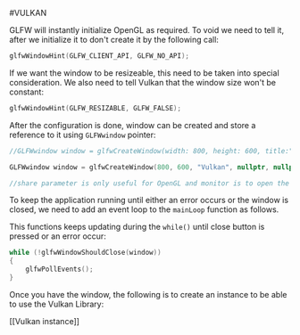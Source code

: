 #VULKAN 


GLFW will instantly initialize OpenGL as required. 
To void we need to tell it, after we initialize it to don't create it by the following call: 
```CPP
glfwWindowHint(GLFW_CLIENT_API, GLFW_NO_API);
```

If we want the window to be resizeable, this need to be taken into special consideration. We also need to tell Vulkan that the window size won't be constant: 

```CPP
glfwWindowHint(GLFW_RESIZABLE, GLFW_FALSE);
```

After the configuration is done, window can be created and store a reference to it using `GLFWwindow` pointer: 

```cpp
//GLFWwindow window = glfwCreateWindow(width: 800, height: 600, title:"Vulkan", monitor: nullptr, share: nullptr);

GLFWwindow window = glfwCreateWindow(800, 600, "Vulkan", nullptr, nullptr);

//share parameter is only useful for OpenGL and monitor is to open the window using a monitor reference
```

To keep the application running until either an error occurs or the window is closed, we need to add an event loop to the `mainLoop` function as follows.  

This functions keeps updating during the `while()` until close button is pressed or an error occur: 

```cpp
while (!glfwWindowShouldClose(window)) 
{ 
	glfwPollEvents(); 
}
```

Once you have the window, the following is to create an instance to be able to use the Vulkan Library: 

[[Vulkan instance]]